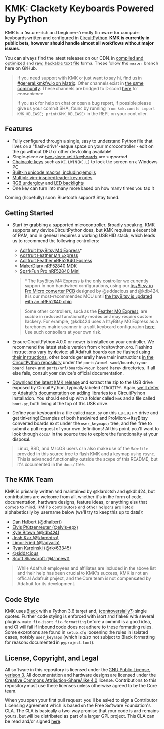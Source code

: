 # KMK: Clackety Keyboards Powered by Python

KMK is a feature-rich and beginner-friendly firmware for computer keyboards
written and configured in
[CircuitPython](https://github.com/adafruit/circuitpython). **KMK is currently
in public beta, however should handle almost all workflows without major
issues**.

You can always find the latest releases on our CDN, in [compiled and
optimized](https://cdn.kmkfw.io/kmk-latest.zip) and [raw, hackable text
file](https://cdn.kmkfw.io/kmk-latest.unoptimized.zip) forms. These follow the
`master` branch here on GitHub.

> If you need support with KMK or just want to say hi, find us in
> [#general:kmkfw.io on Matrix](https://matrix.to/#/#general:kmkfw.io). Other
> channels exist in [the same community](https://matrix.to/#/+kmk:kmkfw.io).
> These channels are bridged to Discord [here](https://discordapp.com/widget?id=493256121075761173&theme=dark)
> for convenience.
>
> If you ask for help on chat or open a bug report, if possible please give us
> your commit SHA, found by running `from kmk.consts import KMK_RELEASE;
> print(KMK_RELEASE)` in the REPL on your controller.

## Features

- Fully configured through a single, easy to understand Python file that lives
  on a "flash-drive"-esque space on your microcontroller - edit on the go
  without DFU or other devtooling available!
- Single-piece or [two-piece split
  keyboards](https://github.com/KMKfw/kmk_firmware/blob/master/docs/split_keyboards.md)
  are supported
- [Chainable
  keys](https://github.com/KMKfw/kmk_firmware/blob/master/docs/keys.md) such as
  `KC.LWIN(KC.L)` to lock the screen on a Windows PC
- [Built-in unicode macros, including
  emojis](https://github.com/KMKfw/kmk_firmware/blob/master/docs/sequences.md)
- [Multiple vim-inspired leader key
  modes](https://github.com/KMKfw/kmk_firmware/blob/master/docs/leader.md)
- [RGB underglow](https://github.com/KMKfw/kmk_firmware/blob/master/docs/rgb.md)
  and [LED
  backlights](https://github.com/KMKfw/kmk_firmware/blob/master/docs/led.md)
- One key can turn into many more based on [how many times you tap
  it](https://github.com/KMKfw/kmk_firmware/blob/master/docs/tapdance.md)

Coming (hopefully) soon: Bluetooth support! Stay tuned.

## Getting Started

- Start by grabbing a supported microcontroller. Broadly speaking, KMK supports
  any device CircuitPython does, but KMK requires a decent bit of RAM, and in
  general requires a working USB HID stack, which leads us to recommend the
  following controllers:

  * [Adafruit ItsyBitsy M4 Express](https://www.adafruit.com/product/3800)\*
  * [Adafruit Feather M4 Express](https://www.adafruit.com/product/3857)
  * [Adafruit Feather nRF52840 Express](https://www.adafruit.com/product/4062)
  * [MakerDiary nRF52840 MDK](https://store.makerdiary.com/collections/frontpage/products/nrf52840-mdk-iot-development-kit)
  * [SparkFun Pro nRF52840 Mini](https://www.sparkfun.com/products/15025)

  > \* The ItsyBitsy M4 Express is the only controller we currently support in
  > non-handwired configurations, using our [ItsyBitsy to Pro Micro converter
  > PCB](https://github.com/KMKfw/kmk_firmware/tree/master/hardware) designed by
  > @siddacious and @kdb424. It is our most-recommended MCU until [the ItsyBitsy is
  > updated with an nRF52840
  > chip](https://blog.adafruit.com/2019/01/26/comingsoon-itsybitsy-nrf52480-runs-circuitpython-adafruit-circuitpython-adafruit-circuitpython/)

  > Some other controllers, such as the [Feather M0 Express](https://www.adafruit.com/product/3403),
  > are usable in reduced functionality modes and may require custom hackery.
  > For example, @kdb424 uses a ItsyBitsy M0 Express as a barebones matrix scanner
  > in a split keyboard configuration
  > [here](https://github.com/KMKfw/kmk_firmware/commit/1f84079dc8aadeb9627c4762d9f9fb855292c4a2).
  > Use such controllers at your own risk.

- Ensure CircuitPython 4.0.0 or newer is installed on your controller. We
  recommend the latest stable version from
  [circuitpython.org](https://circuitpython.org/downloads). Flashing
  instructions vary by device: all Adafruit boards can be flashed [using their
  instructions](https://learn.adafruit.com/welcome-to-circuitpython/installing-circuitpython),
  other boards generally have their instructions [in the CircuitPython
  repository](https://github.com/adafruit/circuitpython) under the
  `ports/atmel-samd/boards/<your board here>` and `ports/nrf/boards/<your board
  here>` directories. If all else fails, consult your device's official
  documentation.

- [Download the latest KMK release](https://cdn.kmkfw.io/kmk-latest.zip) and
  extract the zip to the USB drive exposed by CircuitPython, typically labeled
  `CIRCUITPY`.  Again, [we'll defer to Adafruit's
  documentation](https://learn.adafruit.com/welcome-to-circuitpython/circuitpython-libraries)
  on adding libraries to a CircuitPython installation. You should end up with a
  folder called `kmk` and a file called `boot.py`, both living at the top of
  this USB drive.

- Define your keyboard in a file called `main.py` on this `CIRCUITPY` drive and
  get tinkering! Examples of both handwired and ProMicro-\>ItsyBitsy converted
  boards exist under the `user_keymaps/` tree, and feel free to submit a pull
  request of your own definitions! At this point, you'll want to look through
  `docs/` in the source tree to explore the functionality at your disposal.

> Linux, BSD, and MacOS users can also make use of the `Makefile` provided in
> this source tree to flash KMK and a keymap using `rsync`. This is advanced
> functionality outside the scope of this README, but it's documented in the
> `docs/` tree.

## The KMK Team

KMK is primarily written and maintained by @klardotsh and @kdb424, but
contributions are welcome from all, whether it's in the form of code,
documentation, hardware designs, feature ideas, or anything else that comes to
mind. KMK's contributors and other helpers are listed alphabetically by username
below (we'll try to keep this up to date!):

- [Dan Halbert (@dhalbert)](https://github.com/dhalbert)
- [Elvis Pfützenreuter (@elvis-epx)](https://github.com/elvis-epx)
- [Kyle Brown (@kdb424)](https://github.com/kdb424)
- [Josh Klar (@klardotsh)](https://github.com/klardotsh)
- [Limor Fried (@ladyada)](https://github.com/ladyada)
- [Ryan Karpinski (@rk463345)](https://github.com/rk463345)
- [@siddacious](https://github.com/siddacious)
- [Scott Shawcroft (@tannewt)](https://github.com/tannewt)

> While Adafruit employees and affiliates are included in the above list and
> their help has been crucial to KMK's success, KMK is not an official Adafruit
> project, and the Core team is not compensated by Adafruit for its development.

## Code Style

KMK uses [Black](https://github.com/psf/black) with a Python 3.6 target and,
[(controversially?)](https://github.com/psf/black/issues/594) single quotes.
Further code styling is enforced with isort and flake8 with several plugins.
`make fix-isort fix-formatting` before a commit is a good idea, and CI will fail
if inbound code does not adhere to these formatting rules. Some exceptions are
found in `setup.cfg` loosening the rules in isolated cases, notably
`user_keymaps` (which is *also* not subject to Black formatting for reasons
documented in `pyproject.toml`).

## License, Copyright, and Legal

All software in this repository is licensed under the [GNU Public License,
verison 3](https://tldrlegal.com/license/gnu-general-public-license-v3-(gpl-3)).
All documentation and hardware designs are licensed under the [Creative Commons
Attribution-ShareAlike 4.0](https://creativecommons.org/licenses/by-sa/4.0/)
license. Contributions to this repository must use these licenses unless
otherwise agreed to by the Core team.

When you open your first pull request, you'll be asked to sign a Contributor
Licensing Agreement which is based on the Free Software Foundation's CLA. The
CLA is basically a two-way promise that your code is and remains yours, but will
be distributed as part of a larger GPL project. This CLA can be read and/or
signed [here](https://cla-assistant.io/kmkfw/kmk_firmware).
